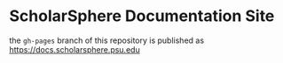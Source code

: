 # ScholarSphere Documentation Site

the `gh-pages` branch of this repository is published as https://docs.scholarsphere.psu.edu

